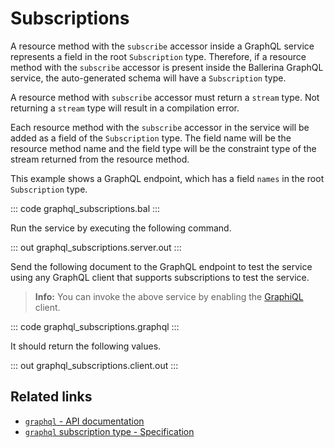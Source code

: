 # Subscriptions

A resource method with the `subscribe` accessor inside a GraphQL service represents a field in the root `Subscription` type. Therefore, if a resource method with the `subscribe` accessor is present inside the Ballerina GraphQL service, the auto-generated schema will have a `Subscription` type.

A resource method with `subscribe` accessor must return a `stream` type. Not returning a `stream` type will result in a compilation error.

Each resource method with the `subscribe` accessor in the service will be added as a field of the `Subscription` type. The field name will be the resource method name and the field type will be the constraint type of the stream returned from the resource method.

This example shows a GraphQL endpoint, which has a field `names` in the root `Subscription` type.

::: code graphql_subscriptions.bal :::

Run the service by executing the following command.

::: out graphql_subscriptions.server.out :::

Send the following document to the GraphQL endpoint to test the service using any GraphQL client that supports subscriptions to test the service.

>**Info:** You can invoke the above service by enabling the [GraphiQL](/learn/by-example/graphql-graphiql/) client.

::: code graphql_subscriptions.graphql :::

It should return the following values.

::: out graphql_subscriptions.client.out :::

## Related links
- [`graphql` - API documentation](https://lib.ballerina.io/ballerina/graphql/latest)
- [`graphql` subscription type - Specification](/spec/graphql/#313-the-subscription-type)
